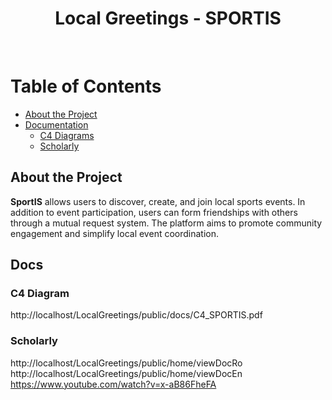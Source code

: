 <div align="center">

  <h1>Local Greetings - SPORTIS</h1>
  
</div>

<br />

# Table of Contents

- [About the Project](#about-the-project)
- [Documentation](#docs)
  * [C4 Diagrams](#c4-diagrams)
  * [Scholarly](#scholarly)
  

<!-- About the Project -->
## About the Project

<p><strong>SportIS</strong> allows users to discover, create, and join local sports events. In addition to event participation, users can form friendships with others through a mutual request system. The platform aims to promote community engagement and simplify local event coordination.</p>


## Docs


### C4 Diagram

http://localhost/LocalGreetings/public/docs/C4_SPORTIS.pdf

### Scholarly

http://localhost/LocalGreetings/public/home/viewDocRo
http://localhost/LocalGreetings/public/home/viewDocEn
https://www.youtube.com/watch?v=x-aB86FheFA
